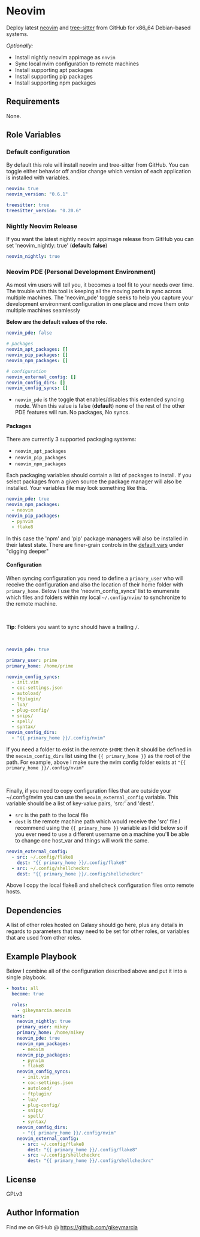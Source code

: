 Neovim
=========

Deploy latest [neovim](https://github.com/neovim/neovim) and
[tree-sitter](https://github.com/tree-sitter/tree-sitter) from GitHub for x86_64
Debian-based systems.

_Optionally:_

- Install nightly neovim appimage as `nnvim`
- Sync local nvim configuration to remote machines
- Install supporting apt packages
- Install supporting pip packages
- Install supporting npm packages

Requirements
------------

None.

Role Variables
--------------

### Default configuration

By default this role will install neovim and tree-sitter from GitHub. You can
toggle either behavior off and/or change which version of each application is
installed with variables.

```yml
neovim: true
neovim_version: "0.6.1"

treesitter: true
treesitter_version: "0.20.6"
```

### Nightly Neovim Release

If you want the latest nightly neovim appimage release from GitHub you can set
'neovim_nightly: true' (**default: false**)

```yml
neovim_nightly: true
```

### Neovim PDE (Personal Development Environment)

As most vim users will tell you, it becomes a tool fit to your needs over time.
The trouble with this tool is keeping all the moving parts in sync across
multiple machines. The 'neovim_pde' toggle seeks to help you capture your
development environment configuration in one place and move them onto multiple
machines seamlessly

**Below are the default values of the role.**

```yml
neovim_pde: false

# packages
neovim_apt_packages: []
neovim_pip_packages: []
neovim_npm_packages: []

# configuration
neovim_external_config: []
neovim_config_dirs: []
neovim_config_syncs: []
```

- `neovim_pde` is the toggle that enables/disables this extended syncing mode.
  When this value is false (**default**) none of the rest of the other PDE
  features will run. No packages, No syncs.

#### Packages

There are currently 3 supported packaging systems:

- `neovim_apt_packages`
- `neovim_pip_packages`
- `neovim_npm_packages`

Each packaging variables should contain a list of packages to install. If you
select packages from a given source the package manager will also be installed.
Your variables file may look something like this.

```yml
neovim_pde: true
neovim_npm_packages:
  - neovim
neovim_pip_packages:
  - pynvim
  - flake8
```

In this case the 'npm' and 'pip' package managers will also be installed in
their latest state. There are finer-grain controls in the [default
vars](https://github.com/gikeymarcia/ansible-role-neovim/blob/master/defaults/main.yml)
under "digging deeper"

#### Configuration

When syncing configuration you need to define a `primary_user` who will receive
the configuration and also the location of their home folder with
`primary_home`. Below I use the 'neovim_config_syncs' list to enumerate which
files and folders within my local `~/.config/nvim/` to synchronize to the remote
machine.

<br>

**Tip**: Folders you want to sync should have a trailing `/`.

<br>

```yml
neovim_pde: true

primary_user: prime
primary_home: /home/prime

neovim_config_syncs:
  - init.vim
  - coc-settings.json
  - autoload/
  - ftplugin/
  - lua/
  - plug-config/
  - snips/
  - spell/
  - syntax/
neovim_config_dirs:
  - "{{ primary_home }}/.config/nvim"

```

If you need a folder to exist in the remote `$HOME` then it should be defined in
the `neovim_config_dirs` list using the `{{ primary_home }}` as the root of the
path. For example, above I make sure the nvim config folder exists at `"{{
primary_home }}/.config/nvim"`

<br>

Finally, if you need to copy configuration files that are outside your
~/.config/nvim you can use the `neovim_external_config` variable. This variable
should be a list of key-value pairs, 'src:' and 'dest:'.

- `src` is the path to the local file
- `dest` is the remote machine path which would receive the 'src' file.I
  recommend using the `{{ primary_home }}` variable as I did below so if you
  ever need to use a different username on a machine you'll be able to change
  one host_var and things will work the same.

```yml
neovim_external_config:
  - src: ~/.config/flake8
    dest: "{{ primary_home }}/.config/flake8"
  - src: ~/.config/shellcheckrc
    dest: "{{ primary_home }}/.config/shellcheckrc"
```

Above I copy the local flake8 and shellcheck configuration files onto remote
hosts.

Dependencies
------------

A list of other roles hosted on Galaxy should go here, plus any details in regards to parameters that may need to be set for other roles, or variables that are used from other roles.

Example Playbook
----------------

Below I combine all of the configuration described above and put it into a
single playbook.

```yml
- hosts: all
  become: true

  roles:
    - gikeymarcia.neovim
  vars:
    neovim_nightly: true
    primary_user: mikey
    primary_home: /home/mikey
    neovim_pde: true
    neovim_npm_packages:
      - neovim
    neovim_pip_packages:
      - pynvim
      - flake8
    neovim_config_syncs:
      - init.vim
      - coc-settings.json
      - autoload/
      - ftplugin/
      - lua/
      - plug-config/
      - snips/
      - spell/
      - syntax/
    neovim_config_dirs:
      - "{{ primary_home }}/.config/nvim"
    neovim_external_config:
      - src: ~/.config/flake8
        dest: "{{ primary_home }}/.config/flake8"
      - src: ~/.config/shellcheckrc
        dest: "{{ primary_home }}/.config/shellcheckrc"
```

License
-------

GPLv3

Author Information
------------------

Find me on GitHub @ https://github.com/gikeymarcia

